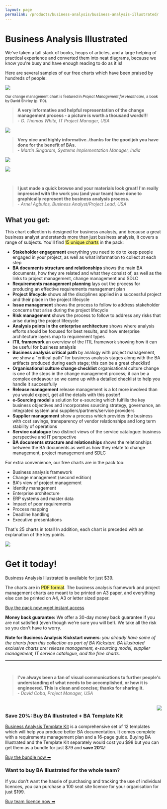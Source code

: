 ```yaml
---
layout: page
permalink: /products/business-analysis/business-analysis-illustrated/
---
```


# Business Analysis Illustrated

We've taken a tall stack of books, heaps of articles, and a large helping of practical experience and converted them into neat diagrams, because we know you're busy and have enough reading to do as it is!

Here are several samples of our free charts which have been praised by hundreds of people:

<img src = "/img/change-management-poster.jpg" /><br/>

<span style = "font-size: smaller">Our change management chart is featured in  <em>Project Management for Healthcare</em>, a book by David Shirley (p. 110).</span>

> **A very informative and helpful representation of the change management process - a picture is worth a thousand words!!!** <br/>- *G. Thomas White, IT Project Manager, USA*

<img src = "/img/project-management-poster.jpg" /><br/>

> **Very nice and highly informative..thanks for the good job you have done for the benefit of BAs.** <br/>- *Martin Singaram, Systems Implementation Manager, India*

<img src = "/img/crm-implementation-poster.jpg" /><br/>

<img src = "/img/enterprise-architecture-poster.jpg" /><br/>

<br/>

> **I just made a quick browse and your materials look great! I'm really impressed with the work you (and your team) have done to graphically represent the business analysis process.** <br/>- *Arnel Agbulos, Business Analyst/Project Lead, USA*

## What you get:

This chart collection is designed for business analysts, and because a great business analyst understands more than just business analysis, it covers a range of subjects. You'll find <span style = "background-color: #fff77c">15 unique charts</span> in the pack:

*   **Stakeholder engagement**
everything you need to do to keep people engaged in your project, as well as what information to collect at each step
*   **BA documents structure and relationships**
shows the main BA documents, how they are related and what they consist of, as well as the links to project management, change management and SDLC
*   **Requirements management planning**
lays out the process for producing an effective requirements management plan
*   **Project lifecycle**
shows all the disciplines applied in a successful project and their place in the project lifecycle
*   **Issue management**
shows the process to follow to address stakeholder concerns that arise during the project lifecycle
*   **Risk management**
shows the process to follow to address any risks that arise during the project lifecycle
*   **Analysis points in the enterprise architecture**
shows where analysis efforts should be focused for best results, and how enterprise architecture layers map to requirement types
*   **ITIL framework**
an overview of the ITIL framework showing how it can be useful for business analysis
*   **Business analysis critical path**
by analogy with project management, we show a "critical path" for business analysis stages along with the BA artifacts produced during each stage; this can be a great checklist!
*   **Organisational culture change checklist**
organisational culture change is one of the steps in the change management process; it can be a complex endeavour so we came up with a detailed checklist to help you handle it successfully
*   **Release management**
release management is a lot more involved than you would expect, get all the details with this poster!
*   **e-Sourcing model**
a solution for e-sourcing which fulfills the key business objectives and incorporates sourcing strategy, governance, an integrated system and suppliers/partners/service providers
*   **Supplier management**
show a process which provides the business with cost savings, transparency of vendor relationships and long term stability of operations
*   **Service catalogue** two distinct views of the service catalogue: business perspective and IT perspective
*   **BA documents structure and relationships** shows the relationships between the BA documents as well as how they relate to change management, project management and SDLC

For extra convenience, our free charts are in the pack too:

*   Business analysis framework
*   Change management (second edition)
*   BA's view of project management
*   Identity management
*   Enterprise architecture
*   ERP systems and master data
*   Impact of poor requirements
*   Process mapping
*   Deadline handling
*   Executive presentations

That's 25 charts in total! In addition, each chart is preceded with an explanation of the key points.

<img src = "/img/illustrated-slide1.png" /><br/>

# Get it today!

Business Analysis Illustrated is available for just $39.

The charts are in <span style = "background-color: #fff77c">PDF format</span>. The business analysis framework and project management charts are meant to be printed on A3 paper, and everything else can be printed on A4, A3 or letter sized paper.

<a href = "https://getdpd.com/v2/cart/add/5365/11992/10354" class = "orange-button" style = "width: 90%; margin-left: auto; margin-right: auto"><span class = "main-text">Buy the pack now ➡</span><span class = "extra-text">get instant access</span></a>

**Money back guarantee:** We offer a 30-day money back guarantee if you are not satisfied (even though we're sure you will be!). We take all the risk so you don't have to worry.

**Note for Business Analysis Kickstart owners**: *you already have some of the charts from this collection as part of BA Kickstart. BA Illustrated exclusive charts are: release management, e-sourcing model, supplier management, IT service catalogue, and the free charts.*

---

<br/>

> **I've always been a fan of visual communications to further people's understanding of what needs to be accomplished, or how it is engineered. This is clean and concise; thanks for sharing it.** <br/>- *David Coba, Project Manager, USA*

<br/>

<img src = "/img/illustrated-image.png" style = "float: right; margin-left: 1em" />


### Save 20%: Buy BA Illustrated + BA Template Kit

[Business Analysis Template Kit](/products/business-analysis/business-analysis-template-kit/ "Document templates") is a comprehensive set of 12 templates which will help you produce better BA documentation. It comes complete with a requirements management plan and a 16-page guide. Buying BA Illustrated and the Template Kit separately would cost you $98 but you can get them as a bundle for just $79 and **save 20%**!

<a href = "https://getdpd.com/v2/cart/add/5365/25206/24731" class = "grey-button" style = "width: 50%; margin-left: auto; margin-right: auto"><span class = "main-text">Buy the bundle now ➡</span></a>

### Want to buy BA Illustrated for the whole team?

If you don't want the hassle of purchasing and tracking the use of individual licences, you can purchase a 100 seat site licence for your organisation for just $199.

<a href = "https://getdpd.com/v2/cart/add/5365/11992/13099" class = "grey-button" style = "width: 50%; margin-left: auto; margin-right: auto"><span class = "main-text">Buy team licence now ➡</span></a>